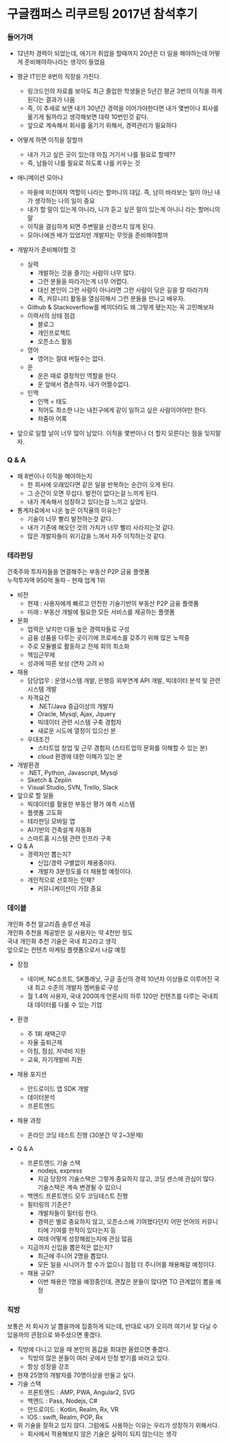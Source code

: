 # 구글캠퍼스 리쿠르팅 2017년 참석후기

### 들어가며
* 12년차 경력이 되었는데, 애기가 취업을 할때까지 20년은 더 일을 해야하는데 어떻게 준비해야하나라는 생각이 들었음

* 평균 IT인은 8번의 직장을 가진다.
   - 링크드인의 자료를 보아도 최근 졸업한 학생들은 5년간 평균 3번의 이직을 하게 된다는 결과가 나옴
   - 즉, 이 추세로 보면 내가 30년간 경력을 이어가야한다면 내가 몇번이나 회사를 옮기게 될까라고 생각해보면 대략 10번인것 같다.
   - 앞으로 계속해서 회사를 옮기기 위해서, 경력관리가 필요하다
* 어떻게 하면 이직을 잘할까
   - 내가 가고 싶은 곳이 있는데 마침 거기서 나를 필요로 할때??
   - 즉, 남들이 나를 필요로 하도록 나를 키우는 것
* 애니메이션 모아나
   - 마을에 미친여자 역할이 나라는 할머니의 대답. 즉, 남이 바라보는 일이 아닌 내가 생각하는 나의 일이 중요
   - 내가 할 말이 있는게 아니라, 니가 듣고 싶은 말이 있는게 아니니 라는 할머니의 말
   - 이직을 결심하게 되면 주변말을 신경쓰지 않게 된다.
   - 모아나에겐 배가 있었지만 개발자는 무엇을 준비해야할까
* 개발자가 준비해야할 것
   - 실력
     - 개발하는 것을 즐기는 사람이 너무 많다.
     - 그런 분들을 따라가는게 너무 어렵다.
     - 대신 본인이 그런 사람이 아니라면 그런 사람이 닦은 길을 잘 따라가자
     - 즉, 커뮤니티 활동을 열심히해서 그런 분들을 만나고 배우자.
   - Github & Stackoverflow를 베끼더라도 왜 그렇게 됐는지는 꼭 고민해보자
   - 이력서의 상태 점검
     - 블로그
     - 개인프로젝트
     - 오픈소스 활동
   - 영어
     - 영어는 절대 버릴수는 없다.
   - 운
     - 운은 때로 결정적인 역할을 한다.
     - 운 앞에서 겸손하자. 내가 어쩔수없다.
   - 인맥
     - 인맥 = 태도
     - 적어도 최소한 나는 내친구에게 같이 일하고 싶은 사람이어야만 한다.
     - 차줌마 어록
* 앞으로 일할 날이 너무 많이 남았다. 이직을 몇번이나 더 할지 모른다는 점을 잊지말자.

### Q & A
* 왜 8번이나 이직을 해야하는지
   - 한 회사에 오래있다면 같은 일을 반복하는 순간이 오게 된다.
   - 그 순간이 오면 무섭다. 발전이 없다는걸 느끼게 된다.
   - 내가 계속해서 성장하고 있다는걸 느끼고 싶었다.
* 통계자료에서 나온 높은 이직율의 이유는?
   - 기술이 너무 빨리 발전하는것 같다.
   - 내가 기존에 해오던 것의 가치가 너무 빨리 사라지는것 같다.
   - 많은 개발자들이 위기감을 느껴서 자주 이직하는것 같다.

### 테라펀딩
건축주와 투자자들을 연결해주는 부동산 P2P 금융 플랫폼  
누적투자액 950억 돌파 - 현재 업계 1위  

* 비전
  - 현재 : 사용자에게 빠르고 안전한 기술기반의 부동산 P2P 금융 플랫폼
  - 미래 : 부동산 개발에 필요한 모든 서비스를 제공하는 플랫폼
* 문화
  - 업력은 낮지만 다들 높은 경력자들로 구성
  - 금융 상품을 다루는 곳이기에 프로세스를 갖추기 위해 많은 노력중
  - 주로 모듈별로 활동하고 전체 회의 최소화
  - 책임근무제
  - 성과에 따른 보상 (연차 고려 x)
* 채용
  - 담당업무 : 운영시스템 개발, 은행등 외부연계 API 개발, 빅데이터 분석 및 관련시스템 개발
  - 자격요건
    - .NET/Java 중급이상의 개발자
    - Oracle, Mysql, Ajax, Jquery
    - 빅데이터 관련 시스템 구축 경험자
    - 새로운 시도에 열정이 있으신 분
  - 우대조건
    - 스타트업 창업 및 근무 경험자 (스타트업의 문화를 이해할 수 있는 분)
    - cloud 환경에 대한 이해가 있는 분
* 개발환경
   - .NET, Python, Javascript, Mysql
   - Sketch & Zeplin
   - Visual Studio, SVN, Trello, Slack
* 앞으로 할 일들
   - 빅데이터를 활용한 부동산 평가 예측 시스템
   - 플랫폼 고도화
   - 테라펀딩 모바일 앱
   - AI기반의 건축설계 자동화
   - 스마트홈 시스템 관련 인프라 구축
* Q & A
   - 경력자만 뽑는지?
      - 신입/경력 구별없이 채용중이다.
      - 개발자 3분정도를 더 채용할 예정이다.
   - 개인적으로 선호하는 인재?
      - 커뮤니케이션이 가장 중요

### 데이블
개인화 추천 알고리즘 솔루션 제공  
개인화 추천을 제공받은 실 사용자는 약 4천만 정도  
국내 개인화 추천 기술은 국내 최고라고 생각  
앞으로는 컨텐츠 마케팅 플랫폼으로서 나갈 예정  

* 장점
    - 네이버, NC소프트, SK플래닛, 구글 출신의 경력 10년차 이상들로 이루어진 국내 최고 수준의 개발자 멤버들로 구성
    - 월 1.4억 사용자, 국내 200여개 언론사의 하루 120만 컨텐츠를 다루는 국내최대 데이터를 다룰 수 있는 기업
* 환경
   - 주 1회 재택근무
   - 자율 출퇴근제
   - 아침, 점심, 저녁비 지원
   - 교육, 자기개발비 지원  
* 채용 포지션
   - 안드로이드 앱 SDK 개발
   - 데이터분석
   - 프론트엔드
* 채용 과정
   - 온라인 코딩 테스트 진행 (30분간 약 2~3문제)

* Q & A
   - 프론트엔드 기술 스택
     - nodejs, express
     - 지금 당장의 기술스택은 그렇게 중요하지 않고, 코딩 센스에 관심이 많다. 기술스택은 계속 변경될 수 있으니
   - 백엔드 프론트엔드 모두 코딩테스트 진행
   - 필터링의 기준은?
     - 개발자들이 필터링 한다.
     - 경력은 별로 중요하지 않고, 오픈소스에 기여했다던지 어떤 언어의 커뮤니티에 기여를 한적이 있다는지 등
     - 여태 어떻게 성장해왔는지에 관심 많음
   - 지금까지 신입을 뽑은적은 없는지?
     - 최근에 주니어 2명을 뽑았다.
     - 모든 일을 시니어가 할 수가 없으니 점점 더 주니어를 채용해갈 예정이다.
   - 채용 규모?
     - 이번 채용은 1명을 예정중인데, 괜찮은 분들이 많다면 TO 관계없이 뽑을 예정

### 직방
보통은 저 회사가 날 뽑을까에 집중하게 되는데, 반대로 내가 오히려 여기서 잘 다닐 수 있을까의 관점으로 봐주셨으면 좋겠다.  
* 직방에 다니고 있을 때 본인의 몸값을 최대한 올렸으면 좋겠다.
   - 직방의 많은 분들이 여러 곳에서 인정 받기를 바라고 있다.
   - 항상 성장을 강조
* 현재 25명의 개발자를 70명이상을 만들고 싶다.
* 기술 스택
   - 프론트엔드 : AMP, PWA, Angular2, SVG
   - 백엔드 : Pass, Nodejs, C#
   - 안드로이드 : Kotlin, Realm, Rx, VR
   - IOS : swift, Realm, POP, Rx
* 위 기술을 잘하고 있지 않다. 그럼에도 사용하는 이유는 우리가 성장하기 위해서다.
   - 회사에서 적용해보지 않은 기술은 실력이 되지 않는다는 생각
   
